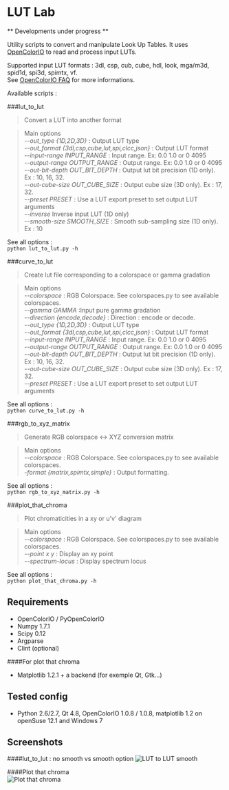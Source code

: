 LUT Lab
========================

** Developments under progress **

Utility scripts to convert and manipulate Look Up Tables.
It uses [OpenColorIO](http://opencolorio.org/) to read and process input LUTs.

Supported input LUT formats : 3dl, csp, cub, cube, hdl, look, mga/m3d, spid1d, spi3d, spimtx, vf.   
See [OpenColorIO FAQ](http://opencolorio.org/FAQ.html) for more informations.

Available scripts :   

###lut_to_lut
> Convert a LUT into another format

>Main options  
>  *--out_type {1D,2D,3D}* : Output LUT type   
>  *--out_format {3dl,csp,cube,lut,spi,clcc,json}* : Output LUT format   
>  *--input-range INPUT_RANGE* : Input range. Ex: 0.0 1.0 or 0 4095   
>  *--output-range OUTPUT_RANGE* : Output range. Ex: 0.0 1.0 or 0 4095   
>  *--out-bit-depth OUT_BIT_DEPTH* : Output lut bit precision (1D only). Ex : 10, 16, 32.   
>  *--out-cube-size OUT_CUBE_SIZE* : Output cube size (3D only). Ex : 17, 32.   
>  *--preset PRESET* : Use a LUT export preset to set output LUT arguments   
>  *--inverse*       Inverse input LUT (1D only)   
>  *--smooth-size SMOOTH_SIZE* : Smooth sub-sampling size (1D only). Ex : 10

See all options :   
`python lut_to_lut.py -h`  

###curve_to_lut   
>Create lut file corresponding to a colorspace or gamma gradation

>Main options  
>  *--colorspace* : RGB Colorspace. See colorspaces.py to see available colorspaces.  
>  *--gamma GAMMA* :Input pure gamma gradation   
>  *--direction {encode,decode}* : Direction : encode or decode.   
>  *--out_type {1D,2D,3D}* : Output LUT type   
>  *--out_format {3dl,csp,cube,lut,spi,clcc,json}* : Output LUT format   
>  *--input-range INPUT_RANGE* : Input range. Ex: 0.0 1.0 or 0 4095   
>  *--output-range OUTPUT_RANGE* : Output range. Ex: 0.0 1.0 or 0 4095   
>  *--out-bit-depth OUT_BIT_DEPTH* : Output lut bit precision (1D only). Ex : 10, 16, 32.   
>  *--out-cube-size OUT_CUBE_SIZE* : Output cube size (3D only). Ex : 17, 32.   
>  *--preset PRESET* : Use a LUT export preset to set output LUT arguments  

See all options :   
`python curve_to_lut.py -h` 

###rgb_to_xyz_matrix   
> Generate RGB colorspace <-> XYZ conversion matrix     

>Main options  
>  *--colorspace* : RGB Colorspace. See colorspaces.py to see available colorspaces.   
>  *-format {matrix,spimtx,simple}* : Output formatting.

See all options :   
`python rgb_to_xyz_matrix.py -h`

###plot_that_chroma   
>Plot chromaticities in a xy or u'v' diagram

>Main options   
>  *--colorspace* : RGB Colorspace. See colorspaces.py to see available colorspaces.   
>  *--point x y* :  Display an xy point   
>  *--spectrum-locus* : Display spectrum locus   

See all options :   
`python plot_that_chroma.py -h` 


Requirements
-------------------

+ OpenColorIO / PyOpenColorIO
+ Numpy 1.7.1 
+ Scipy 0.12
+ Argparse
+ Clint (optional)

####For plot that chroma
+ Matplotlib 1.2.1 + a backend (for exemple Qt, Gtk...)

Tested config
-------------
- Python 2.6/2.7, Qt 4.8, OpenColorIO 1.0.8 / 1.0.8, matplotlib 1.2 on openSuse 12.1 and Windows 7


Screenshots
-----------
####lut_to_lut : no smooth vs smooth option
![LUT to LUT smooth](https://dl.dropboxusercontent.com/u/2979643/ext_1d_lut_compare.png "ext_1d_lut")

####Plot that chroma   
![Plot that chroma](https://dl.dropboxusercontent.com/u/2979643/plot_that_chroma.jpg "Plot that chroma")

